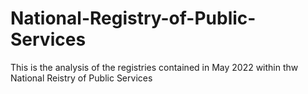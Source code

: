 # National-Registry-of-Public-Services
This is the analysis of the registries contained in May 2022 within thw National Reistry of Public Services 
